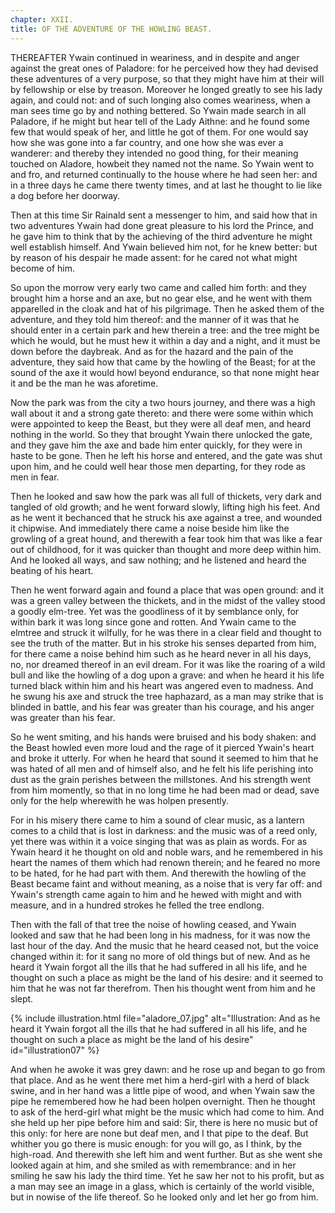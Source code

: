 ```yaml
---
chapter: XXII.
title: OF THE ADVENTURE OF THE HOWLING BEAST.
---
```

THEREAFTER Ywain continued in weariness, and in despite and anger against the great ones of Paladore: for he perceived how they had devised these adventures of a very purpose, so that they might have him at their will by fellowship or else by treason. Moreover he longed greatly to see his lady again, and could not: and of such longing also comes weariness, when a man sees time go by and nothing bettered. So Ywain made search in all Paladore, if he might but hear tell of the Lady Aithne: and he found some few that would speak of her, and little he got of them. For one would say how she was gone into a far country, and one how she was ever a wanderer: and thereby they intended no good thing, for their meaning touched on Aladore, howbeit they named not the name. So Ywain went to and fro, and returned continually to the house where he had seen her: and in a three days he came there twenty times, and at last he thought to lie like a dog before her doorway.

Then at this time Sir Rainald sent a messenger to him, and said how that in two adventures Ywain had done great pleasure to his lord the Prince, and he gave him to think that by the achieving of the third adventure he might well establish himself. And Ywain believed him not, for he knew better: but by reason of his despair he made assent: for he cared not what might become of him.

So upon the morrow very early two came and called him forth: and they brought him a horse and an axe, but no gear else, and he went with them apparelled in the cloak and hat of his pilgrimage. Then he asked them of the adventure, and they told him thereof: and the manner of it was that he should enter in a certain park and hew therein a tree: and the tree might be which he would, but he must hew it within a day and a night, and it must be down before the daybreak. And as for the hazard and the pain of the adventure, they said how that came by the howling of the Beast; for at the sound of the axe it would howl beyond endurance, so that none might hear it and be the man he was aforetime.

Now the park was from the city a two hours journey, and there was a high wall about it and a strong gate thereto: and there were some within which were appointed to keep the Beast, but they were all deaf men, and heard nothing in the world. So they that brought Ywain there unlocked the gate, and they gave him the axe and bade him enter quickly, for they were in haste to be gone. Then he left his horse and entered, and the gate was shut upon him, and he could well hear those men departing, for they rode as men in fear.

Then he looked and saw how the park was all full of thickets, very dark and tangled of old growth; and he went forward slowly, lifting high his feet. And as he went it bechanced that he struck his axe against a tree, and wounded it chipwise. And immediately there came a noise beside him like the growling of a great hound, and therewith a fear took him that was like a fear out of childhood, for it was quicker than thought and more deep within him. And he looked all ways, and saw nothing; and he listened and heard the beating of his heart.

Then he went forward again and found a place that was open ground: and it was a green valley between the thickets, and in the midst of the valley stood a goodly elm-tree. Yet was the goodliness of it by semblance only, for within bark it was long since gone and rotten. And Ywain came to the elmtree and struck it wilfully, for he was there in a clear field and thought to see the truth of the matter. But in his stroke his senses departed from him, for there came a noise behind him such as he heard never in all his days, no, nor dreamed thereof in an evil dream. For it was like the roaring of a wild bull and like the howling of a dog upon a grave: and when he heard it his life turned black within him and his heart was angered even to madness. And he swung his axe and struck the tree haphazard, as a man may strike that is blinded in battle, and his fear was greater than his courage, and his anger was greater than his fear.

So he went smiting, and his hands were bruised and his body shaken: and the Beast howled even more loud and the rage of it pierced Ywain's heart and broke it utterly. For when he heard that sound it seemed to him that he was hated of all men and of himself also, and he felt his life perishing into dust as the grain perishes between the millstones. And his strength went from him momently, so that in no long time he had been mad or dead, save only for the help wherewith he was holpen presently.

For in his misery there came to him a sound of clear music, as a lantern comes to a child that is lost in darkness: and the music was of a reed only, yet there was within it a voice singing that was as plain as words. For as Ywain heard it he thought on old and noble wars, and he remembered in his heart the names of them which had renown therein; and he feared no more to be hated, for he had part with them. And therewith the howling of the Beast became faint and without meaning, as a noise that is very far off: and Ywain's strength came again to him and he hewed with might and with measure, and in a hundred strokes he felled the tree endlong.

Then with the fall of that tree the noise of howling ceased, and Ywain looked and saw that he had been long in his madness, for it was now the last hour of the day. And the music that he heard ceased not, but the voice changed within it: for it sang no more of old things but of new. And as he heard it Ywain forgot all the ills that he had suffered in all his life, and he thought on such a place as might be the land of his desire: and it seemed to him that he was not far therefrom. Then his thought went from him and he slept.

{% include illustration.html file="aladore_07.jpg" alt="Illustration: And as he heard it Ywain forgot all the ills that he had suffered in all his life, and he thought on such a place as might be the land of his desire" id="illustration07" %}

And when he awoke it was grey dawn: and he rose up and began to go from that place. And as he went there met him a herd-girl with a herd of black swine, and in her hand was a little pipe of wood, and when Ywain saw the pipe he remembered how he had been holpen overnight. Then he thought to ask of the herd-girl what might be the music which had come to him. And she held up her pipe before him and said: Sir, there is here no music but of this only: for here are none but deaf men, and I that pipe to the deaf. But whither you go there is music enough: for you will go, as I think, by the high-road. And therewith she left him and went further. But as she went she looked again at him, and she smiled as with remembrance: and in her smiling he saw his lady the third time. Yet he saw her not to his profit, but as a man may see an image in a glass, which is certainly of the world visible, but in nowise of the life thereof. So he looked only and let her go from him.
  
